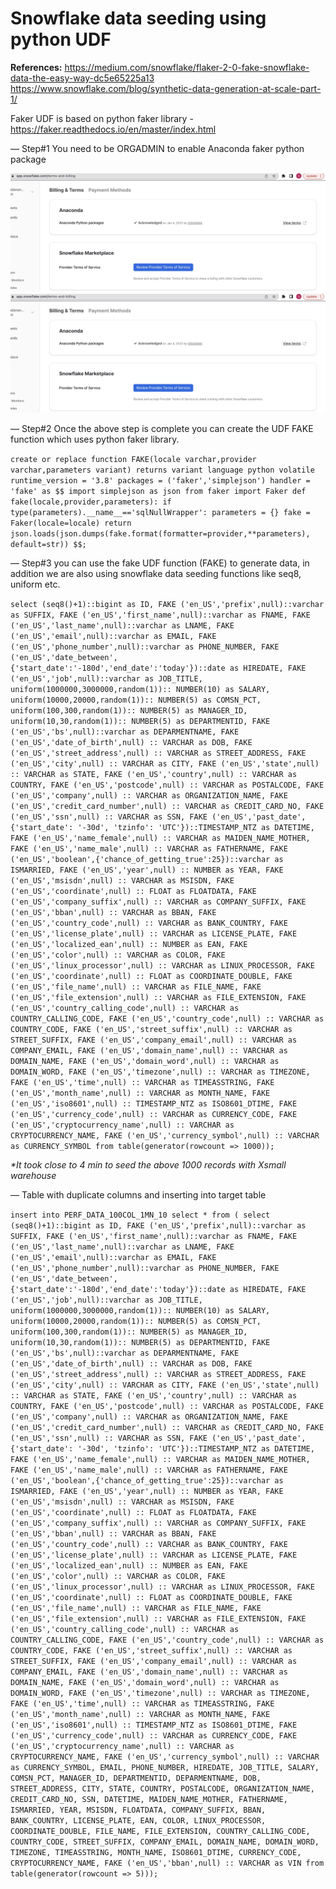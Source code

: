 # Snowflake data seeding using python UDF

__References:__
<https://medium.com/snowflake/flaker-2-0-fake-snowflake-data-the-easy-way-dc5e65225a13>
<https://www.snowflake.com/blog/synthetic-data-generation-at-scale-part-1/>

Faker UDF is based on python faker library - <https://faker.readthedocs.io/en/master/index.html>


— Step#1 You need to be ORGADMIN to enable Anaconda faker python package

![diagram1](https://github.com/siminsadanandan/katacoda-scenarios/blob/696f3c75ebec013bd1a64b730626ceae2f54c862/sf-config-image.jpg)
![diagram2](/sf-config-image.jpg)

— Step#2 Once the above step is complete you can create the UDF FAKE function which uses python faker library. 

`create or replace function FAKE(locale varchar,provider varchar,parameters variant)
returns variant
language python
volatile
runtime_version = '3.8'
packages = ('faker','simplejson')
handler = 'fake'
as
$$
import simplejson as json
from faker import Faker
def fake(locale,provider,parameters):
  if type(parameters).__name__=='sqlNullWrapper':
    parameters = {}
  fake = Faker(locale=locale)
  return json.loads(json.dumps(fake.format(formatter=provider,**parameters), default=str))
$$;`



— Step#3 you can use the fake UDF function (FAKE) to generate data, in addition we are also using snowflake data seeding functions like  seq8, 
uniform etc. 

`select (seq8()+1)::bigint as ID, FAKE ('en_US','prefix',null)::varchar as SUFFIX, FAKE ('en_US','first_name',null)::varchar as FNAME, FAKE ('en_US','last_name',null)::varchar as LNAME, FAKE ('en_US','email',null)::varchar as EMAIL, FAKE ('en_US','phone_number',null)::varchar as PHONE_NUMBER, FAKE ('en_US','date_between',{'start_date':'-180d','end_date':'today'})::date as HIREDATE, FAKE ('en_US','job',null)::varchar as JOB_TITLE, uniform(1000000,3000000,random(1)):: NUMBER(10) as SALARY, uniform(10000,20000,random(1)):: NUMBER(5) as COMSN_PCT, uniform(100,300,random(1)):: NUMBER(5) as MANAGER_ID, uniform(10,30,random(1)):: NUMBER(5) as DEPARTMENTID, FAKE ('en_US','bs',null)::varchar as DEPARMENTNAME, FAKE ('en_US','date_of_birth',null) :: VARCHAR as DOB, FAKE ('en_US','street_address',null) :: VARCHAR as STREET_ADDRESS, FAKE ('en_US','city',null) :: VARCHAR as CITY, FAKE ('en_US','state',null) :: VARCHAR as STATE, FAKE ('en_US','country',null) :: VARCHAR as COUNTRY, FAKE ('en_US','postcode',null) :: VARCHAR as POSTALCODE, FAKE ('en_US','company',null) :: VARCHAR as ORGANIZATION_NAME, FAKE ('en_US','credit_card_number',null) :: VARCHAR as CREDIT_CARD_NO, FAKE ('en_US','ssn',null) :: VARCHAR as SSN, FAKE ('en_US','past_date',{'start_date': '-30d', 'tzinfo': 'UTC'})::TIMESTAMP_NTZ as DATETIME, FAKE ('en_US','name_female',null) :: VARCHAR as MAIDEN_NAME_MOTHER, FAKE ('en_US','name_male',null) :: VARCHAR as FATHERNAME, FAKE ('en_US','boolean',{'chance_of_getting_true':25})::varchar as ISMARRIED, FAKE ('en_US','year',null) :: NUMBER as YEAR, FAKE ('en_US','msisdn',null) :: VARCHAR as MSISDN, FAKE ('en_US','coordinate',null) :: FLOAT as FLOATDATA, FAKE ('en_US','company_suffix',null) :: VARCHAR as COMPANY_SUFFIX, FAKE ('en_US','bban',null) :: VARCHAR as BBAN, FAKE ('en_US','country_code',null) :: VARCHAR as BANK_COUNTRY, FAKE ('en_US','license_plate',null) :: VARCHAR as LICENSE_PLATE, FAKE ('en_US','localized_ean',null) :: NUMBER as EAN, FAKE ('en_US','color',null) :: VARCHAR as COLOR, FAKE ('en_US','linux_processor',null) :: VARCHAR as LINUX_PROCESSOR, FAKE ('en_US','coordinate',null) :: FLOAT as COORDINATE_DOUBLE, FAKE ('en_US','file_name',null) :: VARCHAR as FILE_NAME, FAKE ('en_US','file_extension',null) :: VARCHAR as FILE_EXTENSION, FAKE ('en_US','country_calling_code',null) :: VARCHAR as COUNTRY_CALLING_CODE, FAKE ('en_US','country_code',null) :: VARCHAR as COUNTRY_CODE, FAKE ('en_US','street_suffix',null) :: VARCHAR as STREET_SUFFIX, FAKE ('en_US','company_email',null) :: VARCHAR as COMPANY_EMAIL, FAKE ('en_US','domain_name',null) :: VARCHAR as DOMAIN_NAME, FAKE ('en_US','domain_word',null) :: VARCHAR as DOMAIN_WORD, FAKE ('en_US','timezone',null) :: VARCHAR as TIMEZONE, FAKE ('en_US','time',null) :: VARCHAR as TIMEASSTRING, FAKE ('en_US','month_name',null) :: VARCHAR as MONTH_NAME, FAKE ('en_US','iso8601',null) :: TIMESTAMP_NTZ as ISO8601_DTIME, FAKE ('en_US','currency_code',null) :: VARCHAR as CURRENCY_CODE, FAKE ('en_US','cryptocurrency_name',null) :: VARCHAR as CRYPTOCURRENCY_NAME, FAKE ('en_US','currency_symbol',null) :: VARCHAR as CURRENCY_SYMBOL
from
table(generator(rowcount => 1000));`
 

_*It took close to 4 min to seed the above 1000 records with Xsmall warehouse_



— Table with duplicate columns and inserting into target table

`insert into PERF_DATA_100COL_1MN_10 select * from (
select (seq8()+1)::bigint as ID, FAKE ('en_US','prefix',null)::varchar as SUFFIX, FAKE ('en_US','first_name',null)::varchar as FNAME, FAKE ('en_US','last_name',null)::varchar as LNAME, FAKE ('en_US','email',null)::varchar as EMAIL, FAKE ('en_US','phone_number',null)::varchar as PHONE_NUMBER, FAKE ('en_US','date_between',{'start_date':'-180d','end_date':'today'})::date as HIREDATE, FAKE ('en_US','job',null)::varchar as JOB_TITLE, uniform(1000000,3000000,random(1)):: NUMBER(10) as SALARY, uniform(10000,20000,random(1)):: NUMBER(5) as COMSN_PCT, uniform(100,300,random(1)):: NUMBER(5) as MANAGER_ID, uniform(10,30,random(1)):: NUMBER(5) as DEPARTMENTID, FAKE ('en_US','bs',null)::varchar as DEPARMENTNAME, FAKE ('en_US','date_of_birth',null) :: VARCHAR as DOB, FAKE ('en_US','street_address',null) :: VARCHAR as STREET_ADDRESS, FAKE ('en_US','city',null) :: VARCHAR as CITY, FAKE ('en_US','state',null) :: VARCHAR as STATE, FAKE ('en_US','country',null) :: VARCHAR as COUNTRY, FAKE ('en_US','postcode',null) :: VARCHAR as POSTALCODE, FAKE ('en_US','company',null) :: VARCHAR as ORGANIZATION_NAME, FAKE ('en_US','credit_card_number',null) :: VARCHAR as CREDIT_CARD_NO, FAKE ('en_US','ssn',null) :: VARCHAR as SSN, FAKE ('en_US','past_date',{'start_date': '-30d', 'tzinfo': 'UTC'})::TIMESTAMP_NTZ as DATETIME, FAKE ('en_US','name_female',null) :: VARCHAR as MAIDEN_NAME_MOTHER, FAKE ('en_US','name_male',null) :: VARCHAR as FATHERNAME, FAKE ('en_US','boolean',{'chance_of_getting_true':25})::varchar as ISMARRIED, FAKE ('en_US','year',null) :: NUMBER as YEAR, FAKE ('en_US','msisdn',null) :: VARCHAR as MSISDN, FAKE ('en_US','coordinate',null) :: FLOAT as FLOATDATA, FAKE ('en_US','company_suffix',null) :: VARCHAR as COMPANY_SUFFIX, FAKE ('en_US','bban',null) :: VARCHAR as BBAN, FAKE ('en_US','country_code',null) :: VARCHAR as BANK_COUNTRY, FAKE ('en_US','license_plate',null) :: VARCHAR as LICENSE_PLATE, FAKE ('en_US','localized_ean',null) :: NUMBER as EAN, FAKE ('en_US','color',null) :: VARCHAR as COLOR, FAKE ('en_US','linux_processor',null) :: VARCHAR as LINUX_PROCESSOR, FAKE ('en_US','coordinate',null) :: FLOAT as COORDINATE_DOUBLE, FAKE ('en_US','file_name',null) :: VARCHAR as FILE_NAME, FAKE ('en_US','file_extension',null) :: VARCHAR as FILE_EXTENSION, FAKE ('en_US','country_calling_code',null) :: VARCHAR as COUNTRY_CALLING_CODE, FAKE ('en_US','country_code',null) :: VARCHAR as COUNTRY_CODE, FAKE ('en_US','street_suffix',null) :: VARCHAR as STREET_SUFFIX, FAKE ('en_US','company_email',null) :: VARCHAR as COMPANY_EMAIL, FAKE ('en_US','domain_name',null) :: VARCHAR as DOMAIN_NAME, FAKE ('en_US','domain_word',null) :: VARCHAR as DOMAIN_WORD, FAKE ('en_US','timezone',null) :: VARCHAR as TIMEZONE, FAKE ('en_US','time',null) :: VARCHAR as TIMEASSTRING, FAKE ('en_US','month_name',null) :: VARCHAR as MONTH_NAME, FAKE ('en_US','iso8601',null) :: TIMESTAMP_NTZ as ISO8601_DTIME, FAKE ('en_US','currency_code',null) :: VARCHAR as CURRENCY_CODE, FAKE ('en_US','cryptocurrency_name',null) :: VARCHAR as CRYPTOCURRENCY_NAME, FAKE ('en_US','currency_symbol',null) :: VARCHAR as CURRENCY_SYMBOL, EMAIL, PHONE_NUMBER, HIREDATE, JOB_TITLE, SALARY, COMSN_PCT, MANAGER_ID, DEPARTMENTID, DEPARMENTNAME, DOB, STREET_ADDRESS, CITY, STATE, COUNTRY, POSTALCODE, ORGANIZATION_NAME, CREDIT_CARD_NO, SSN, DATETIME, MAIDEN_NAME_MOTHER, FATHERNAME, ISMARRIED, YEAR, MSISDN, FLOATDATA, COMPANY_SUFFIX, BBAN, BANK_COUNTRY, LICENSE_PLATE, EAN, COLOR, LINUX_PROCESSOR, COORDINATE_DOUBLE, FILE_NAME, FILE_EXTENSION, COUNTRY_CALLING_CODE, COUNTRY_CODE, STREET_SUFFIX, COMPANY_EMAIL, DOMAIN_NAME, DOMAIN_WORD, TIMEZONE, TIMEASSTRING, MONTH_NAME, ISO8601_DTIME, CURRENCY_CODE, CRYPTOCURRENCY_NAME, FAKE ('en_US','bban',null) :: VARCHAR as VIN
from
table(generator(rowcount => 5)));`

